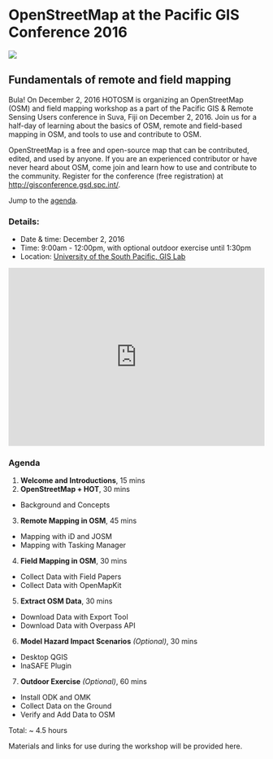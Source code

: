 # OpenStreetMap at the Pacific GIS Conference 2016

![](https://github.com/hotosm/workshops/tree/gh-pages/assets/images/gis-rs-pac.usrconf-logo.png)

## Fundamentals of remote and field mapping

Bula! On December 2, 2016 HOTOSM is organizing an OpenStreetMap (OSM) and field mapping workshop as a part of the Pacific GIS & Remote Sensing Users conference in Suva, Fiji on December 2, 2016. Join us for a half-day of learning about the basics of OSM, remote and field-based mapping in OSM, and tools to use and contribute to OSM. 

OpenStreetMap is a free and open-source map that can be contributed, edited, and used by anyone. If you are an experienced contributor or have never heard about OSM, come join and learn how to use and contribute to the community. Register for the conference (free registration) at http://gisconference.gsd.spc.int/. 

Jump to the [agenda](#agenda).

### Details: 
  * Date & time: December 2, 2016
  * Time: 9:00am - 12:00pm, with optional outdoor exercise until 1:30pm
  * Location: [University of the South Pacific, GIS Lab](http://www.openstreetmap.org/?mlat=-18.14822&mlon=178.44420#map=19/-18.14822/178.44420&layers=H)

<iframe width="100%" height="350" frameborder="0" scrolling="no" marginheight="0" marginwidth="0" src="https://www.openstreetmap.org/export/embed.html?bbox=178.44249218702322%2C-18.149376746176873%2C178.44590127468112%2C-18.147070100631115&amp;layer=hot&amp;marker=-18.14822342720881%2C178.44419673085213"></iframe>

### Agenda

1. **Welcome and Introductions**, 15 mins
2. **OpenStreetMap + HOT**, 30 mins
  - Background and Concepts
3. **Remote Mapping in OSM**, 45 mins
  - Mapping with iD and JOSM	
  - Mapping with Tasking Manager	
4. **Field Mapping in OSM**, 30 mins
  - Collect Data with Field Papers
  - Collect Data with OpenMapKit
5. **Extract OSM Data**, 30 mins
  - Download Data with Export Tool
  - Download Data with Overpass API
6. **Model Hazard Impact Scenarios** *(Optional)*, 30 mins
  - Desktop QGIS
  - InaSAFE Plugin
7. **Outdoor Exercise** *(Optional)*, 60 mins
  - Install ODK and OMK
  - Collect Data on the Ground
  - Verify and Add Data to OSM
				 
Total: ~ 4.5 hours

Materials and links for use during the workshop will be provided here.
